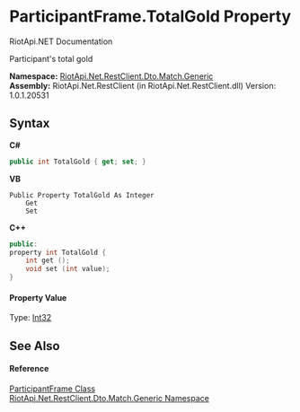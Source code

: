 # ParticipantFrame.TotalGold Property 
RiotApi.NET Documentation 

Participant's total gold

**Namespace:**&nbsp;<a href="f4767f78-ec21-8fc9-5619-34d53bfe8e2e">RiotApi.Net.RestClient.Dto.Match.Generic</a><br />**Assembly:**&nbsp;RiotApi.Net.RestClient (in RiotApi.Net.RestClient.dll) Version: 1.0.1.20531

## Syntax

**C#**<br />
``` C#
public int TotalGold { get; set; }
```

**VB**<br />
``` VB
Public Property TotalGold As Integer
	Get
	Set
```

**C++**<br />
``` C++
public:
property int TotalGold {
	int get ();
	void set (int value);
}
```


#### Property Value
Type: <a href="http://msdn2.microsoft.com/en-us/library/td2s409d" target="_blank">Int32</a>

## See Also


#### Reference
<a href="ee710fd4-42fc-35ce-4c00-e276209fa8bc">ParticipantFrame Class</a><br /><a href="f4767f78-ec21-8fc9-5619-34d53bfe8e2e">RiotApi.Net.RestClient.Dto.Match.Generic Namespace</a><br />